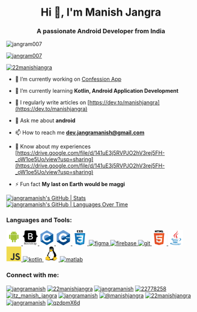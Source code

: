<h1 align="center">Hi 👋, I'm Manish Jangra</h1>
<h3 align="center">A passionate Android Developer from India</h3>

<p align="left"> <img src="https://komarev.com/ghpvc/?username=jangram007&label=Profile%20views&color=0e75b6&style=flat" alt="jangram007" /> </p>

<p align="left"> <a href="https://github.com/ryo-ma/github-profile-trophy"><img src="https://github-profile-trophy.vercel.app/?username=jangram007" alt="jangram007" /></a> </p>

<p align="left"> <a href="https://twitter.com/22manishjangra" target="blank"><img src="https://img.shields.io/twitter/follow/22manishjangra?logo=twitter&style=for-the-badge" alt="22manishjangra" /></a> </p>

- 🔭 I’m currently working on [Confession App](https://sourceforge.net/projects/confessions/)

- 🌱 I’m currently learning **Kotlin, Android Application Development**

- 📝 I regularly write articles on [https://dev.to/manishjangra](https://dev.to/manishjangra)

- 💬 Ask me about **android**

- 📫 How to reach me **dev.jangramanish@gmail.com**

- 📄 Know about my experiences [https://drive.google.com/file/d/141uE3j5RVPJO2hV3rej5FH-_oW1oe5Uo/view?usp=sharing](https://drive.google.com/file/d/141uE3j5RVPJO2hV3rej5FH-_oW1oe5Uo/view?usp=sharing)

- ⚡ Fun fact **My last on Earth would be maggi**

[![jangramanish's GitHub | Stats](https://stats.quine.sh/jangramanish/github?theme=dark)](https://quine.sh?utm_source=widgets&utm_campaign=jangramanish) [![jangramanish's GitHub | Languages Over Time](https://stats.quine.sh/jangramanish/languages-over-time?theme=dark)](https://quine.sh?utm_source=widgets&utm_campaign=jangramanish)



<h3 align="left">Languages and Tools:</h3>
<p align="left"> <a href="https://developer.android.com" target="_blank" rel="noreferrer"> <img src="https://raw.githubusercontent.com/devicons/devicon/master/icons/android/android-original-wordmark.svg" alt="android" width="40" height="40"/> </a> <a href="https://getbootstrap.com" target="_blank" rel="noreferrer"> <img src="https://raw.githubusercontent.com/devicons/devicon/master/icons/bootstrap/bootstrap-plain-wordmark.svg" alt="bootstrap" width="40" height="40"/> </a> <a href="https://www.cprogramming.com/" target="_blank" rel="noreferrer"> <img src="https://raw.githubusercontent.com/devicons/devicon/master/icons/c/c-original.svg" alt="c" width="40" height="40"/> </a> <a href="https://www.w3schools.com/cpp/" target="_blank" rel="noreferrer"> <img src="https://raw.githubusercontent.com/devicons/devicon/master/icons/cplusplus/cplusplus-original.svg" alt="cplusplus" width="40" height="40"/> </a> <a href="https://www.w3schools.com/css/" target="_blank" rel="noreferrer"> <img src="https://raw.githubusercontent.com/devicons/devicon/master/icons/css3/css3-original-wordmark.svg" alt="css3" width="40" height="40"/> </a> <a href="https://www.figma.com/" target="_blank" rel="noreferrer"> <img src="https://www.vectorlogo.zone/logos/figma/figma-icon.svg" alt="figma" width="40" height="40"/> </a> <a href="https://firebase.google.com/" target="_blank" rel="noreferrer"> <img src="https://www.vectorlogo.zone/logos/firebase/firebase-icon.svg" alt="firebase" width="40" height="40"/> </a> <a href="https://git-scm.com/" target="_blank" rel="noreferrer"> <img src="https://www.vectorlogo.zone/logos/git-scm/git-scm-icon.svg" alt="git" width="40" height="40"/> </a> <a href="https://www.w3.org/html/" target="_blank" rel="noreferrer"> <img src="https://raw.githubusercontent.com/devicons/devicon/master/icons/html5/html5-original-wordmark.svg" alt="html5" width="40" height="40"/> </a> <a href="https://www.java.com" target="_blank" rel="noreferrer"> <img src="https://raw.githubusercontent.com/devicons/devicon/master/icons/java/java-original.svg" alt="java" width="40" height="40"/> </a> <a href="https://developer.mozilla.org/en-US/docs/Web/JavaScript" target="_blank" rel="noreferrer"> <img src="https://raw.githubusercontent.com/devicons/devicon/master/icons/javascript/javascript-original.svg" alt="javascript" width="40" height="40"/> </a> <a href="https://kotlinlang.org" target="_blank" rel="noreferrer"> <img src="https://www.vectorlogo.zone/logos/kotlinlang/kotlinlang-icon.svg" alt="kotlin" width="40" height="40"/> </a> <a href="https://www.linux.org/" target="_blank" rel="noreferrer"> <img src="https://raw.githubusercontent.com/devicons/devicon/master/icons/linux/linux-original.svg" alt="linux" width="40" height="40"/> </a> <a href="https://www.mathworks.com/" target="_blank" rel="noreferrer"> <img src="https://upload.wikimedia.org/wikipedia/commons/2/21/Matlab_Logo.png" alt="matlab" width="40" height="40"/> </a> </p>



<h3 align="left">Connect with me:</h3>
<p align="left">
<a href="https://dev.to/jangramanish" target="blank"><img align="center" src="https://raw.githubusercontent.com/rahuldkjain/github-profile-readme-generator/master/src/images/icons/Social/devto.svg" alt="jangramanish" height="30" width="40" /></a>
<a href="https://twitter.com/22manishjangra" target="blank"><img align="center" src="https://raw.githubusercontent.com/rahuldkjain/github-profile-readme-generator/master/src/images/icons/Social/twitter.svg" alt="22manishjangra" height="30" width="40" /></a>
<a href="https://linkedin.com/in/jangramanish" target="blank"><img align="center" src="https://raw.githubusercontent.com/rahuldkjain/github-profile-readme-generator/master/src/images/icons/Social/linked-in-alt.svg" alt="jangramanish" height="30" width="40" /></a>
<a href="https://stackoverflow.com/users/22778258" target="blank"><img align="center" src="https://raw.githubusercontent.com/rahuldkjain/github-profile-readme-generator/master/src/images/icons/Social/stack-overflow.svg" alt="22778258" height="30" width="40" /></a>
<a href="https://instagram.com/itz_manish_jangra" target="blank"><img align="center" src="https://raw.githubusercontent.com/rahuldkjain/github-profile-readme-generator/master/src/images/icons/Social/instagram.svg" alt="itz_manish_jangra" height="30" width="40" /></a>
<a href="https://medium.com/jangramanish" target="blank"><img align="center" src="https://raw.githubusercontent.com/rahuldkjain/github-profile-readme-generator/master/src/images/icons/Social/medium.svg" alt="jangramanish" height="30" width="40" /></a>
<a href="https://www.hackerrank.com/@manishjangra" target="blank"><img align="center" src="https://raw.githubusercontent.com/rahuldkjain/github-profile-readme-generator/master/src/images/icons/Social/hackerrank.svg" alt="@manishjangra" height="30" width="40" /></a>
<a href="https://www.leetcode.com/22manishjangra" target="blank"><img align="center" src="https://raw.githubusercontent.com/rahuldkjain/github-profile-readme-generator/master/src/images/icons/Social/leet-code.svg" alt="22manishjangra" height="30" width="40" /></a>
<a href="https://auth.geeksforgeeks.org/user/jangramanish" target="blank"><img align="center" src="https://raw.githubusercontent.com/rahuldkjain/github-profile-readme-generator/master/src/images/icons/Social/geeks-for-geeks.svg" alt="jangramanish" height="30" width="40" /></a>
<a href="https://discord.gg/qzdpmX6d" target="blank"><img align="center" src="https://raw.githubusercontent.com/rahuldkjain/github-profile-readme-generator/master/src/images/icons/Social/discord.svg" alt="qzdpmX6d" height="30" width="40" /></a>
</p>


